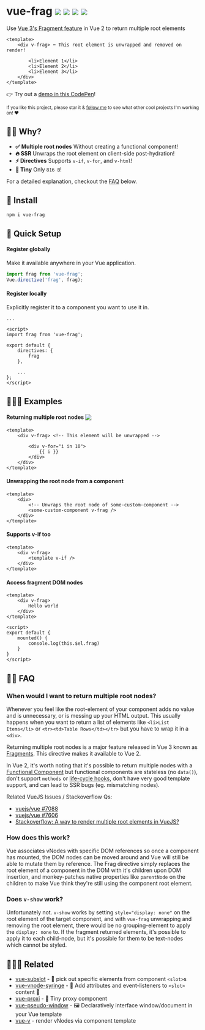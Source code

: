 # vue-frag <a href="https://npm.im/vue-frag"><img src="https://badgen.net/npm/v/vue-frag"></a> <a href="https://npm.im/vue-frag"><img src="https://badgen.net/npm/dm/vue-frag"></a> <a href="https://packagephobia.now.sh/result?p=vue-frag"><img src="https://packagephobia.now.sh/badge?p=vue-frag"></a> <a href="https://bundlephobia.com/result?p=vue-frag"><img src="https://badgen.net/bundlephobia/minzip/vue-frag"></a>

Use [Vue 3's Fragment feature](https://v3.vuejs.org/guide/migration/fragments.html) in Vue 2 to return multiple root elements

```vue
<template>
    <div v-frag> ⬅ This root element is unwrapped and removed on render!

        <li>Element 1</li>
        <li>Element 2</li>
        <li>Element 3</li>
    </div>
</template>
```

👉 Try out a [demo in this CodePen](https://codepen.io/hirokiosame/pen/PoNVZbV)!

<sub>If you like this project, please star it & [follow me](https://github.com/privatenumber) to see what other cool projects I'm working on! ❤️</sub>

## 🙋‍♂️ Why?
- **✅ Multiple root nodes** Without creating a functional component!
- **🔥 SSR** Unwraps the root element on client-side post-hydration!
- **⚡️ Directives** Supports `v-if`, `v-for`, and `v-html`!
- **🐥 Tiny** Only `816 B`!

For a detailed explanation, checkout the [FAQ](#when-would-i-want-to-return-multiple-root-nodes) below.

## 🚀 Install
```sh
npm i vue-frag
```

## 🚦 Quick Setup

#### Register globally
Make it available anywhere in your Vue application.

```js
import frag from 'vue-frag';
Vue.directive('frag', frag);
```

#### Register locally
Explicitly register it to a component you want to use it in.

```vue
...

<script>
import frag from 'vue-frag';

export default {
    directives: {
        frag
    },

    ...
};
</script>
```

## 👨🏻‍🏫 Examples

#### Returning multiple root nodes <a href="https://codepen.io/hirokiosame/pen/PoNVZbV"><img src="https://img.shields.io/badge/codepen.io-demo-blue" valign="bottom"></a>
```vue
<template>
    <div v-frag> <!-- This element will be unwrapped -->

        <div v-for="i in 10">
            {{ i }}
        </div>
    </div>
</template>
```

#### Unwrapping the root node from a component
```vue
<template>
    <div>
        <!-- Unwraps the root node of some-custom-component -->
        <some-custom-component v-frag />
    </div>
</template>
```

#### Supports v-if too
```vue
<template>
    <div v-frag>
        <template v-if />
    </div>
</template>
```

#### Access fragment DOM nodes
```vue
<template>
    <div v-frag>
        Hello world
    </div>
</template>

<script>
export default {
    mounted() {
        console.log(this.$el.frag)
    }
}
</script>
```

## 💁‍♀️ FAQ

### When would I want to return multiple root nodes?

Whenever you feel like the root-element of your component adds no value and is unnecessary, or is messing up your HTML output. This usually happens when you want to return a list of elements like `<li>List Items</li>` or `<tr><td>Table Rows</td></tr>` but you have to wrap it in a `<div>`.

Returning multiple root nodes is a major feature released in Vue 3 known as [Fragments](https://v3.vuejs.org/guide/migration/fragments.html). This directive makes it available to Vue 2.

In Vue 2, it's worth noting that it's possible to return multiple nodes with a [Functional Component](https://vuejs.org/v2/guide/render-function.html#Functional-Components) but functional components are stateless (no `data()`), don't support `methods` or [life-cycle hooks](https://vuejs.org/v2/guide/instance.html#Lifecycle-Diagram), don't have very good template support, and can lead to SSR bugs (eg. mismatching nodes).

Related VueJS Issues / Stackoverflow Qs:
- [vuejs/vue #7088](https://github.com/vuejs/vue/issues/7088)
- [vuejs/vue #7606](https://github.com/vuejs/vue/issues/7606)
- [Stackoverflow: A way to render multiple root elements in VueJS?](https://stackoverflow.com/questions/47511674/a-way-to-render-multiple-root-elements-on-vuejs-with-v-for-directive)


### How does this work?
Vue associates vNodes with specific DOM references so once a component has mounted, the DOM nodes can be moved around and Vue will still be able to mutate them by reference. The Frag directive simply replaces the root element of a component in the DOM with it's children upon DOM insertion, and monkey-patches native properties like `parentNode` on the children to make Vue think they're still using the component root element.

### Does `v-show` work?
Unfortunately not. `v-show` works by setting `style="display: none"` on the root element of the target component, and with `vue-frag` unwrapping and removing the root element, there would be no grouping-element to apply the `display: none` to. If the fragment returned elements, it's possible to apply it to each child-node, but it's possible for them to be text-nodes which cannot be styled.


## 👨‍👩‍👧 Related
- [vue-subslot](https://github.com/privatenumber/vue-subslot) - 💍 pick out specific elements from component `<slot>`s
- [vue-vnode-syringe](https://github.com/privatenumber/vue-vnode-syringe) - 🧬 Add attributes and event-listeners to `<slot>` content 💉
- [vue-proxi](https://github.com/privatenumber/vue-proxi) - 💠 Tiny proxy component
- [vue-pseudo-window](https://github.com/privatenumber/vue-pseudo-window) - 🖼 Declaratively interface window/document in your Vue template
- [vue-v](https://github.com/privatenumber/vue-v) - render vNodes via component template

